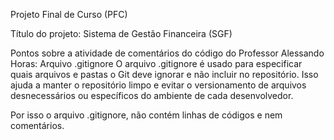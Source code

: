 Projeto Final de Curso (PFC)

Título do projeto:
Sistema de Gestão Financeira (SGF)

Pontos sobre a atividade de comentários do código do Professor Alessando Horas:
Arquivo .gitignore
O arquivo .gitignore é usado para especificar quais arquivos e pastas o Git deve ignorar e não incluir no repositório. 
Isso ajuda a manter o repositório limpo e evitar o versionamento de arquivos desnecessários ou específicos do ambiente de cada desenvolvedor.

Por isso o arquivo .gitignore, não contém linhas de códigos e nem comentários.


